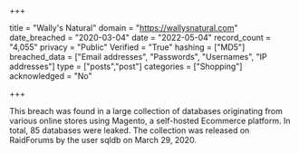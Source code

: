 +++

title = "Wally&#x27;s Natural"
domain = "https://wallysnatural.com"
date_breached = "2020-03-04"
date = "2022-05-04"
record_count = "4,055"
privacy = "Public"
Verified = "True"
hashing = ["MD5"]
breached_data = ["Email addresses", "Passwords", "Usernames", "IP addresses"]
type = ["posts","post"]
categories = ["Shopping"]
acknowledged = "No"


+++


This breach was found in a large collection of databases originating from various online stores using Magento, a self-hosted Ecommerce platform. In total, 85 databases were leaked. The collection was released on RaidForums by the user sqldb on March 29, 2020.


